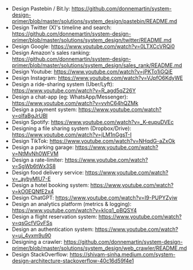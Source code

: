 - Design Pastebin / Bit.ly: https://github.com/donnemartin/system-design-primer/blob/master/solutions/system_design/pastebin/README.md
- Design Twitter (X)'s timeline and search: https://github.com/donnemartin/system-design-primer/blob/master/solutions/system_design/twitter/README.md
- Design Google: https://www.youtube.com/watch?v=0LTXCcVRQi0
- Design Amazon's sales ranking: https://github.com/donnemartin/system-design-primer/blob/master/solutions/system_design/sales_rank/README.md
- Design Youtube: https://www.youtube.com/watch?v=jPKTo1iGQiE
- Design Instagram: https://www.youtube.com/watch?v=VJpfO6KdyWE
- Design a ride-sharing system (Uber/Lyft): https://www.youtube.com/watch?v=R_agd5qZ26Y
- Design a chat-app (eg: WhatsApp/Messenger): https://www.youtube.com/watch?v=vvhC64hQZMk
- Design a payment system: https://www.youtube.com/watch?v=olfaBgJrUBI
- Design Spotify: https://www.youtube.com/watch?v=_K-eupuDVEc
- Designing a file sharing system (Dropbox/Drive): https://www.youtube.com/watch?v=jLM1nGgsT-I
- Design TikTok: https://www.youtube.com/watch?v=NHqdG-aZxOk
- Design a parking garage: https://www.youtube.com/watch?v=NtMvNh0WFVM
- Design a rate-limiter: https://www.youtube.com/watch?v=SgWb6tWx3S8
- Design food delivery service: https://www.youtube.com/watch?v=_aybyMlU7-E
- Design a hotel booking system: https://www.youtube.com/watch?v=kO0EQNfE2x4
- Design ChatGPT: https://www.youtube.com/watch?v=I9-PUPYZyiw
- Design an analytics platform (metrics & logging): https://www.youtube.com/watch?v=kIcq1_pBQSY4
- Design a flight reservation system: https://www.youtube.com/watch?v=qsGcfVGvFSs
- Design an authentication system: https://www.youtube.com/watch?v=uj_4vxm9u90
- Designing a crawler: https://github.com/donnemartin/system-design-primer/blob/master/solutions/system_design/web_crawler/README.md
- Design StackOverflow: https://shivam-sinha.medium.com/system-design-architecture-stackoverflow-40c16d59f4e1
